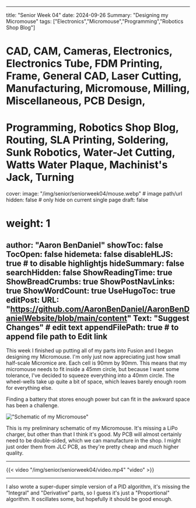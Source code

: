 
---
title: "Senior Week 04"
date: 2024-09-26
Summary: "Designing my Micromouse"
tags: ["Electronics","Micromouse","Programming","Robotics Shop Blog"]
# CAD, CAM, Cameras, Electronics, Electronics Tube, FDM Printing, Frame, General CAD, Laser Cutting, Manufacturing, Micromouse, Milling, Miscellaneous, PCB Design,
# Programming, Robotics Shop Blog, Routing, SLA Printing, Soldering, Sunk Robotics, Water-Jet Cutting, Watts Water Plaque, Machinist's Jack, Turning
cover:
    image: "/img/senior/seniorweek04/mouse.webp" # image path/url
    hidden: false # only hide on current single page
draft: false

# weight: 1
author: "Aaron BenDaniel"
showToc: false
TocOpen: false
hidemeta: false
disableHLJS: true # to disable highlightjs
hideSummary: false
searchHidden: false
ShowReadingTime: true
ShowBreadCrumbs: true
ShowPostNavLinks: true
ShowWordCount: true
UseHugoToc: true
editPost:
    URL: "https://github.com/AaronBenDaniel/AaronBenDanielWebsite/blob/main/content"
    Text: "Suggest Changes" # edit text
    appendFilePath: true # to append file path to Edit link
---

This week I finished up putting all of my parts into Fusion and I began designing my Micromouse. I'm only just now appreciating just how small half-scale Micromice are. Each cell is 90mm by 90mm. This means that my micromouse needs to fit inside a 45mm circle, but because I want some tolerance, I've decided to squeeze everything into a 40mm circle. The wheel-wells take up quite a bit of space, which leaves barely enough room for everything else.

Finding a battery that stores enough power but can fit in the awkward space has been a challenge.

!["Schematic of my Micromouse"](/img/senior/seniorweek04/schematic.webp)

This is my preliminary schematic of my Micromouse. It's missing a LiPo charger, but other than that I think it's good. My PCB will almost certainly need to be double-sided, which we can manufacture in the shop. I might just order them from JLC PCB, as they're pretty cheap and *much* higher quality.

---
{{< video "/img/senior/seniorweek04/video.mp4" "video" >}}

---

I also wrote a super-duper simple version of a PID algorithm, it's missing the "Integral" and "Derivative" parts, so I guess it's just a "Proportional" algorithm. It oscillates some, but hopefully it should be good enough.
